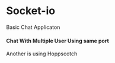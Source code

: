 # Socket-io

Basic Chat Applicaton

<h4>Chat With Multiple User Using same port</h4>

<p>Another is using Hoppscotch</p>